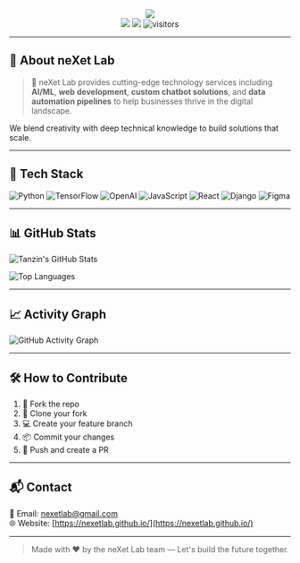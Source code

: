 <div align="center">
  <img src="https://readme-typing-svg.herokuapp.com?font=Montserrat&duration=2000&color=905EFF&center=true&vCenter=true&lines=Welcome+to+neXet+Lab;Innovative+IT+Solutions+for+Your+Business" />
  <br/>
  <img src="https://img.shields.io/github/stars/neXetLab/neXet-Lab.svg?style=flat&color=blueviolet">
  <img src="https://img.shields.io/github/forks/neXetLab/neXet-Lab.svg?style=flat&color=brightgreen">
  <img src="https://visitor-badge.laobi.icu/badge?page_id=neXetLab.repo" alt="visitors"/>
</div>

---

## 🧠 About neXet Lab

> 🚀 neXet Lab provides cutting-edge technology services including **AI/ML**, **web development**, **custom chatbot solutions**, and **data automation pipelines** to help businesses thrive in the digital landscape.

We blend creativity with deep technical knowledge to build solutions that scale.

---

## 🔧 Tech Stack

![Python](https://img.shields.io/badge/Python-3670A0?style=for-the-badge&logo=python&logoColor=white)
![TensorFlow](https://img.shields.io/badge/TensorFlow-FF6F00?style=for-the-badge&logo=tensorflow&logoColor=white)
![OpenAI](https://img.shields.io/badge/OpenAI-412991?style=for-the-badge&logo=openai&logoColor=white)
![JavaScript](https://img.shields.io/badge/JavaScript-F7DF1E?style=for-the-badge&logo=javascript&logoColor=black)
![React](https://img.shields.io/badge/React-20232A?style=for-the-badge&logo=react&logoColor=61DAFB)
![Django](https://img.shields.io/badge/Django-092E20?style=for-the-badge&logo=django&logoColor=white)
![Figma](https://img.shields.io/badge/Figma-F24E1E?style=for-the-badge&logo=figma&logoColor=white)

---

## 📊 GitHub Stats

<!-- Replace with actual GitHub username -->
![Tanzin's GitHub Stats](https://github-readme-stats.vercel.app/api?username=nexetlab&show_icons=true&theme=radical)

![Top Languages](https://github-readme-stats.vercel.app/api/top-langs/?username=nexetlab&layout=compact&theme=tokyonight)

---

## 📈 Activity Graph

![GitHub Activity Graph](https://github-readme-activity-graph.vercel.app/graph?username=nexetlab&theme=github-compact)

---

## 🛠 How to Contribute

1. 🍴 Fork the repo  
2. 👯 Clone your fork  
3. 💻 Create your feature branch  
4. 📦 Commit your changes  
5. 🔄 Push and create a PR  

---

## 📬 Contact

📧 Email: [nexetlab@gmail.com](mailto:nexetlab@gmail.com)  
🌐 Website: [https://nexetlab.github.io/](https://nexetlab.github.io/)

---

> Made with ❤️ by the neXet Lab team — Let's build the future together.
